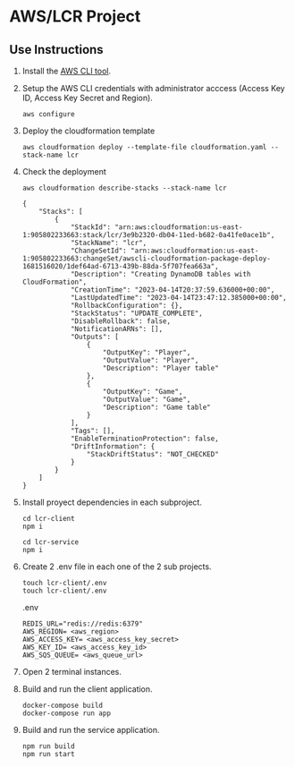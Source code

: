 # AWS/LCR Project

## Use Instructions

1.  Install the [AWS CLI tool](https://aws.amazon.com/cli/).

2.  Setup the AWS CLI credentials with administrator acccess (Access Key ID, Access Key Secret and Region).
    ```
    aws configure
    ```
3.  Deploy the cloudformation template
    ```
    aws cloudformation deploy --template-file cloudformation.yaml --stack-name lcr
    ```
4.  Check the deployment
    ```
    aws cloudformation describe-stacks --stack-name lcr

    {
        "Stacks": [
            {
                "StackId": "arn:aws:cloudformation:us-east-1:905802233663:stack/lcr/3e9b2320-db04-11ed-b682-0a41fe0ace1b",
                "StackName": "lcr",
                "ChangeSetId": "arn:aws:cloudformation:us-east-1:905802233663:changeSet/awscli-cloudformation-package-deploy-1681516020/1def64ad-6713-439b-88da-5f707fea663a",
                "Description": "Creating DynamoDB tables with CloudFormation",
                "CreationTime": "2023-04-14T20:37:59.636000+00:00",
                "LastUpdatedTime": "2023-04-14T23:47:12.385000+00:00",
                "RollbackConfiguration": {},
                "StackStatus": "UPDATE_COMPLETE",
                "DisableRollback": false,
                "NotificationARNs": [],
                "Outputs": [
                    {
                        "OutputKey": "Player",
                        "OutputValue": "Player",
                        "Description": "Player table"
                    },
                    {
                        "OutputKey": "Game",
                        "OutputValue": "Game",
                        "Description": "Game table"
                    }
                ],
                "Tags": [],
                "EnableTerminationProtection": false,
                "DriftInformation": {
                    "StackDriftStatus": "NOT_CHECKED"
                }
            }
        ]
    }
    ```

5.  Install proyect dependencies in each subproject.
    ```
    cd lcr-client
    npm i
    ```
    ```
    cd lcr-service
    npm i
    ```
6.  Create 2 .env file in each one of the 2 sub projects.
    ```
    touch lcr-client/.env
    touch lcr-client/.env
    ```
    .env
    ```
    REDIS_URL="redis://redis:6379"
    AWS_REGION= <aws_region>
    AWS_ACCESS_KEY= <aws_access_key_secret>
    AWS_KEY_ID= <aws_access_key_id>
    AWS_SQS_QUEUE= <aws_queue_url>
    ```
7.  Open 2 terminal instances.

8.  Build and run the client application.
    ```
    docker-compose build
    docker-compose run app
    ```
9.  Build and run the service application.
    ```
    npm run build
    npm run start
    ```
